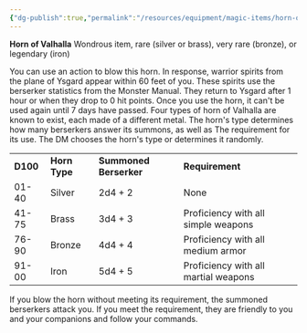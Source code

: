 ```yaml
---
{"dg-publish":true,"permalink":"/resources/equipment/magic-items/horn-of-valhalla/","title":"Horn of Valhalla"}
---
```


**Horn of Valhalla**
Wondrous item, rare (silver or brass), very rare (bronze), or legendary (iron)

You can use an action to blow this horn. In response, warrior spirits from the plane of Ysgard appear within 60 feet of you. These spirits use the berserker statistics from the Monster Manual. They return to Ysgard after 1 hour or when they drop to 0 hit points. Once you use the horn, it can't be used again until 7 days have passed. Four types of horn of Valhalla are known to exist, each made of a different metal. The horn's type determines how many berserkers answer its summons, as well as The requirement for its use. The DM chooses the horn's type or determines it randomly.

<table><tbody><tr class="odd"><td><strong>D100</strong></td><td><strong>Horn Type</strong></td><td><strong>Summoned Berserker</strong></td><td><strong>Requirement</strong></td></tr><tr class="even"><td>01-40</td><td>Silver</td><td>2d4 + 2</td><td>None</td></tr><tr class="odd"><td>41-75</td><td>Brass</td><td>3d4 + 3</td><td>Proficiency with all simple weapons</td></tr><tr class="even"><td>76-90</td><td>Bronze</td><td>4d4 + 4</td><td>Proficiency with all medium armor</td></tr><tr class="odd"><td>91-00</td><td>Iron</td><td>5d4 + 5</td><td>Proficiency with all martial weapons</td></tr></tbody></table>

If you blow the horn without meeting its requirement, the summoned berserkers attack you. If you meet the requirement, they are friendly to you and your companions and follow your commands.